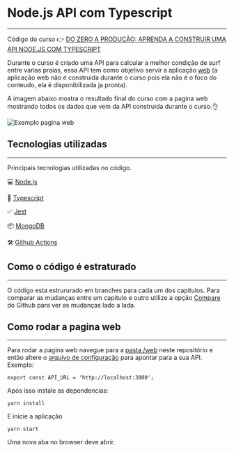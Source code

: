 # Node.js API com Typescript
-----------
Código do curso 👉 [DO ZERO A PRODUÇÃO: APRENDA A CONSTRUIR UMA API NODE.JS COM TYPESCRIPT](https://www.nodejs-typescript-api.com/curso-gratis)

Durante o curso é criado uma API para calcular a melhor condição de surf entre varias praias, essa API tem como objetivo servir a aplicação [web]() (a aplicação web não
é construida durante o curso pois ela não é o foco do conteudo, ela é disponibilizada ja pronta).

A imagem abaixo mostra o resultado final do curso com a pagina web mostrando todos os dados que vem da API construida durante o curso.👌

![Exemplo pagina web](https://i.ibb.co/qp2jtLk/Screen-Shot-2020-07-18-at-10-42-39-am.png)

## Tecnologias utilizadas
----
Principais tecnologias utilizadas no código.

💻 [Node.js](https://nodejs.org/)

🧰 [Typescript](https://www.typescriptlang.org/)

✅ [Jest](https://jestjs.io/)

📦 [MongoDB](https://www.mongodb.com/)

🛠 [Github Actions](https://github.com/features/actions)


## Como o código é estraturado
-----

O código esta estrururado em branches para cada um dos capitulos. Para comparar as mudanças entre um capitulo e outro utilize a opção [Compare](https://github.com/waldemarnt/node-typescript-api/compare/step1...step2) do Github para ver
as mudanças lado a lada.

## Como rodar a pagina web
----
Para rodar a pagina web navegue para a [pasta /web](https://github.com/waldemarnt/node-typescript-api/tree/master/web) neste repositório e então altere o [arquivo de configuração](https://github.com/waldemarnt/node-typescript-api/blob/master/web/src/config.js) para apontar para
a sua API. Exemplo:

```
export const API_URL = 'http://localhost:3000';
```

Após isso instale as dependencias:

```
yarn install
```

E inicie a aplicação

```
yarn start
```

Uma nova aba no browser deve abrir. 
